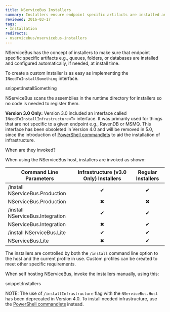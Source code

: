 ```yaml
---
title: NServiceBus Installers
summary: Installers ensure endpoint specific artifacts are installed and configured automatically.
reviewed: 2016-03-17
tags:
- Installation
redirects:
- nservicebus/nservicebus-installers
---
```


NServiceBus has the concept of installers to make sure that endpoint specific specific artifacts e.g., queues, folders, or databases are installed and configured automatically, if needed, at install time.

To create a custom installer is as easy as implementing the `INeedToInstallSomething` interface.

snippet:InstallSomething

NServiceBus scans the assemblies in the runtime directory for installers so no code is needed to register them.

**Version 3.0 Only:** Version 3.0 included an interface called `INeedToInstallInfrastructure<T>` interface. It was primarily used for things that are not specific to a given endpoint e.g., RavenDB or MSMQ. This interface has been obsoleted in Version 4.0 and will be removed in 5.0, since the introduction of [PowerShell commandlets](management-using-powershell.md) to aid the installation of infrastructure.

When are they invoked?

When using the NServiceBus host, installers are invoked as shown:

| Command Line Parameters          | Infrastructure (v3.0 Only) Installers | Regular Installers
|----------------------------------|:-------------------------------------:|:------------------:
| /install NServiceBus.Production  | &#10004;                              | &#10004;
| NServiceBus.Production           | &#10006;                              | &#10006;
| /install NServiceBus.Integration | &#10004;                              | &#10004;
|  NServiceBus.Integration         | &#10006;                              | &#10004;
| /install NServiceBus.Lite        | &#10004;                              | &#10004;
| NServiceBus.Lite                 | &#10006;                              | &#10004;

The installers are controlled by both the `/install` command line option to the host and the current profile in use. Custom profiles can be created to meet other specific requirements.

When self hosting NServiceBus, invoke the installers manually, using this:

snippet:Installers

NOTE: The use of `/installInfrastructure` flag with the `NServiceBus.Host` has been deprecated in Version 4.0. To install needed infrastructure, use the [PowerShell commandlets](management-using-powershell.md) instead.